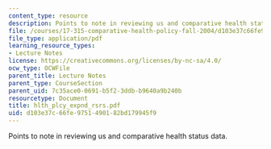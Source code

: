 ```yaml
---
content_type: resource
description: Points to note in reviewing us and comparative health status data.
file: /courses/17-315-comparative-health-policy-fall-2004/d103e37c66fe9751490182bd179945f9_hlth_plcy_expnd_rsrs.pdf
file_type: application/pdf
learning_resource_types:
- Lecture Notes
license: https://creativecommons.org/licenses/by-nc-sa/4.0/
ocw_type: OCWFile
parent_title: Lecture Notes
parent_type: CourseSection
parent_uid: 7c35ace0-0691-b5f2-3ddb-b9640a9b240b
resourcetype: Document
title: hlth_plcy_expnd_rsrs.pdf
uid: d103e37c-66fe-9751-4901-82bd179945f9
---
```

Points to note in reviewing us and comparative health status data.